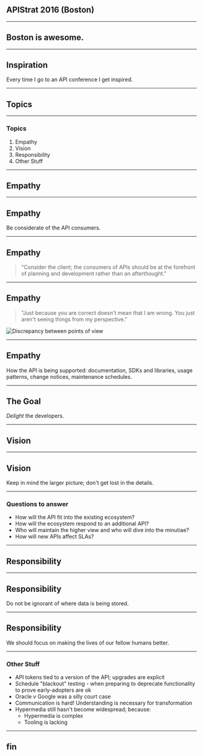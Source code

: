 ## APIStrat 2016 (Boston)

---

## Boston is awesome.

---

## Inspiration

Every time I go to an API conference I get inspired.

---

## Topics

---

### Topics

  1. Empathy
  2. Vision
  3. Responsibility
  4. Other Stuff

---

## Empathy

---

## Empathy

Be considerate of the API consumers.

---

## Empathy

  > "Consider the client; the consumers of APIs should be at the forefront of
  > planning and development rather than an afterthought."

---

## Empathy

  > "Just because you are correct doesn't mean that I am wrong. You just aren't seeing things from my perspective."

![Discrepancy between points of view](https://s-media-cache-ak0.pinimg.com/736x/79/69/00/7969003a49be87b104b5afcfbc5b4afb.jpg)


---

## Empathy

How the API is being supported: documentation, SDKs and libraries, usage
patterns, change notices, maintenance schedules.

---

## The Goal

_Delight_ the developers.

---

## Vision

---

## Vision

Keep in mind the larger picture; don't get lost in the details.

---

### Questions to answer

  - How will the API fit into the existing ecosystem?
  - How will the ecosystem respond to an additional API?
  - Who will maintain the higher view and who will dive into the minutiae?
  - How will new APIs affect SLAs?

---

## Responsibility

---

## Responsibility

Do not be ignorant of where data is being stored.

---

## Responsibility

We should focus on making the lives of our fellow humans better.

---

### Other Stuff

  - API tokens tied to a version of the API; upgrades are explicit
  - Schedule "blackout" testing - when preparing to deprecate functionality
  to prove early-adopters are ok
  - Oracle v Google was a silly court case
  - Communication is hard! Understanding is necessary for transformation
  - Hypermedia still hasn't become widespread; because:
    + Hypermedia is complex
    + Tooling is lacking

---

## fin
